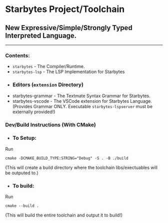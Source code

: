# Starbytes Project/Toolchain
## New Expressive/Simple/Strongly Typed Interpreted Language.
---

### Contents:
- `starbytes` - The Compiler/Runtime.
- `starbytes-lsp` - The LSP Implementation for Starbytes
- ### Editors (`extension` Directory)
- starbytes-grammar - The Textmate Syntax Grammar for Starbytes.
- starbytes-vscode - The VSCode extension for Starbytes Language. (Provides Grammar ONLY. Executable `starbytes-lspserver` must be externally provided!)

### Dev/Build Instructions (With CMake)
- ### To Setup: 
Run 
```shell
cmake -DCMAKE_BUILD_TYPE:STRING="Debug" -S . -B ./build
``` 
(This will create a build directory where the toolchain libs/exectuables will be outputed to.)
- ### To build:
Run
```shell
cmake --build .
```
(This will build the entire toolchain and output it to build!)
